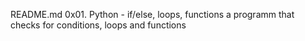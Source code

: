 README.md
0x01. Python - if/else, loops, functions
a programm that checks for conditions, loops and functions
